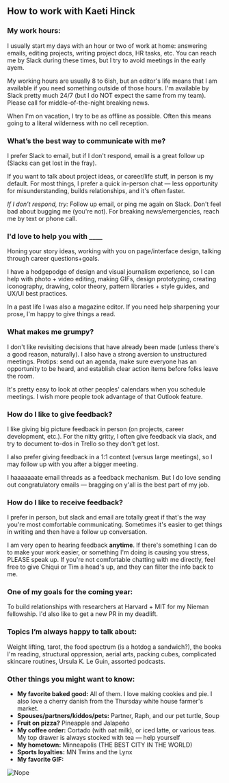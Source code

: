 
## How to work with Kaeti Hinck

### My work hours:
I usually start my days with an hour or two of work at home: answering emails, editing projects, writing project docs, HR tasks, etc. You can reach me by Slack during these times, but I try to avoid meetings in the early ayem.

My working hours are usually 8 to 6ish, but an editor's life means that I am available if you need something outside of those hours. I'm available by Slack pretty much 24/7 (but I do NOT expect the same from my team). Please call for middle-of-the-night breaking news.

When I'm on vacation, I try to be as offline as possible. Often this means going to a literal wilderness with no cell reception.

### What’s the best way to communicate with me?

I prefer Slack to email, but if I don't respond, email is a great follow up (Slacks can get lost in the fray). 

If you want to talk about project ideas, or career/life stuff, in person is my default. For most things, I prefer a quick in-person chat — less opportunity for misunderstanding, builds relationships, and it's often faster.

*If I don’t respond, try:* Follow up email, or ping me again on Slack. Don't feel bad about bugging me (you're not). For breaking news/emergencies, reach me by text or phone call.

### I'd love to help you with ____
Honing your story ideas, working with you on page/interface design, talking through career questions+goals. 

I have a hodgepodge of design and visual journalism experience, so I can help with photo + video editing, making GIFs, design prototyping, creating iconography, drawing, color theory, pattern libraries + style guides, and UX/UI best practices.

In a past life I was also a magazine editor. If you need help sharpening your prose, I'm happy to give things a read.

### What makes me grumpy?
I don't like revisiting decisions that have already been made (unless there's a good reason, naturally). I also have a strong aversion to unstructured meetings. Protips: send out an agenda, make sure everyone has an opportunity to be heard, and establish clear action items before folks leave the room.

It's pretty easy to look at other peoples' calendars when you schedule meetings. I wish more people took advantage of that Outlook feature. 
	
### How do I like to give feedback?
I like giving big picture feedback in person (on projects, career development, etc.). For the nitty gritty, I often give feedback via slack, and try to document to-dos in Trello so they don't get lost. 

I also prefer giving feedback in a 1:1 context (versus large meetings), so I may follow up with you after a bigger meeting.

I haaaaaaate email threads as a feedback mechanism. But I do love sending out congratulatory emails — bragging on y'all is the best part of my job.

### How do I like to receive feedback?
I prefer in person, but slack and email are totally great if that's the way you're most comfortable communicating. Sometimes it's easier to get things in writing and then have a follow up conversation. 

I am very open to hearing feedback **anytime**. If there's something I can do to make your work easier, or something I'm doing is causing you stress, PLEASE speak up. If you're not comfortable chatting with me directly, feel free to give Chiqui or Tim a head's up, and they can filter the info back to me.

### One of my goals for the coming year:
To build relationships with researchers at Harvard + MIT for my Nieman fellowship. I'd also like to get a new PR in my deadlift. 

### Topics I’m always happy to talk about:
Weight lifting, tarot, the food spectrum (is a hotdog a sandwich?), the books I'm reading, structural oppression, aerial arts, packing cubes, complicated skincare routines, Ursula K. Le Guin, assorted podcasts.

### Other things you might want to know:

* **My favorite baked good:** All of them. I love making cookies and pie. I also love a cherry danish from the Thursday white house farmer's market.
* **Spouses/partners/kiddos/pets:** Partner, Raph, and our pet turtle, Soup
* **Fruit on pizza?** Pineapple and Jalapeño
* **My coffee order:** Cortado (with oat milk), or iced latte, or various teas. My top drawer is always stocked with tea — help yourself
* **My hometown:** Minneapolis (THE BEST CITY IN THE WORLD)
* **Sports loyalties:** MN Twins and the Lynx
* **My favorite GIF:** 

![Nope](https://media.giphy.com/media/AXyCwYnfd3jJS/giphy.gif "Nope Rocket")
